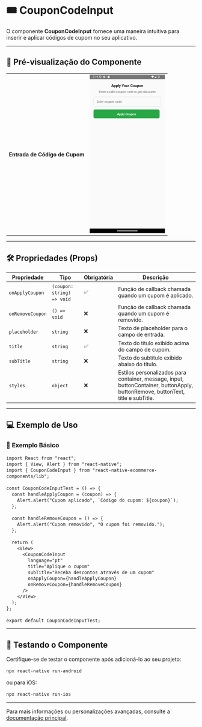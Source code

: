 # 🎟️ **CouponCodeInput**

O componente **CouponCodeInput** fornece uma maneira intuitiva para inserir e aplicar códigos de cupom no seu aplicativo.

---

## 📸 **Pré-visualização do Componente**

<table>
  <tr>
    <td><strong>Entrada de Código de Cupom</strong></td>
    <td><img src="../../Images/CouponCodeInput.png" alt="CouponCodeInput" width="200"/></td>
  </tr>
</table>

---

## 🛠️ **Propriedades (Props)**

| Propriedade      | Tipo                       | Obrigatória | Descrição                                                                                                                        |
| ---------------- | -------------------------- | ----------- | -------------------------------------------------------------------------------------------------------------------------------- |
| `onApplyCoupon`  | `(coupon: string) => void` | ✅          | Função de callback chamada quando um cupom é aplicado.                                                                           |
| `onRemoveCoupon` | `() => void`               | ❌          | Função de callback chamada quando um cupom é removido.                                                                           |
| `placeholder`    | `string`                   | ❌          | Texto de placeholder para o campo de entrada.                                                                                    |
| `title`          | `string`                   | ✅          | Texto do título exibido acima do campo de cupom.                                                                                 |
| `subTitle`       | `string`                   | ❌          | Texto do subtítulo exibido abaixo do título.                                                                                     |
| `styles`         | `object`                   | ❌          | Estilos personalizados para container, message, input, buttonContainer, buttonApply, buttonRemove, buttonText, title e subTitle. |

---

## 💻 **Exemplo de Uso**

### 📝 **Exemplo Básico**

```tsx
import React from "react";
import { View, Alert } from "react-native";
import { CouponCodeInput } from "react-native-ecommerce-components/lib";

const CouponCodeInputTest = () => {
  const handleApplyCoupon = (coupon) => {
    Alert.alert("Cupom aplicado", `Código do cupom: ${coupon}`);
  };

  const handleRemoveCoupon = () => {
    Alert.alert("Cupom removido", "O cupom foi removido.");
  };

  return (
    <View>
      <CouponCodeInput
        language="pt"
        title="Aplique o cupom"
        subTitle="Receba descontos através de um cupom"
        onApplyCoupon={handleApplyCoupon}
        onRemoveCoupon={handleRemoveCoupon}
      />
    </View>
  );
};

export default CouponCodeInputTest;
```

---

## 🧪 **Testando o Componente**

Certifique-se de testar o componente após adicioná-lo ao seu projeto:

```sh
npx react-native run-android
```

ou para iOS:

```sh
npx react-native run-ios
```

---

Para mais informações ou personalizações avançadas, consulte a [documentação principal](../../README.md).
